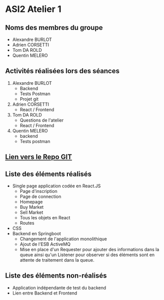 # ASI2 Atelier 1

## Noms des membres du groupe

- Alexandre BURLOT
- Adrien CORSETTI
- Tom DA ROLD
- Quentin MELERO

## Activités réalisées lors des séances

1. Alexandre BURLOT
    - Backend
    - Tests Postman
    - Projet git
2. Adrien CORSETTI
    - React / Frontend
3. Tom DA ROLD
    - Questions de l'atelier
    - React / Frontend
4. Quentin MELERO
    - backend
    - Tests postman

## [Lien vers le Repo GIT](https://github.com/bubuoreo/CoursReact/tree/main/atelier-app)

## Liste des éléments réalisés

- Single page application codée en React.JS
    - Page d'inscription
    - Page de connection
    - Homepage
    - Buy Market
    - Sell Market
    - Tous les objets en React
    - Routes
- CSS
- Backend en Springboot
    - Changement de l'application monolithique
    - Ajout de l'ESB ActiveMQ
    - Mise en place d'un Requester pour ajouter des informations dans la queue ainsi qu'un Listener pour observer si des éléments sont en attente de traitement dans la queue.

## Liste des éléments non-réalisés

- Application indépendante de test du backend
- Lien entre Backend et Frontend

